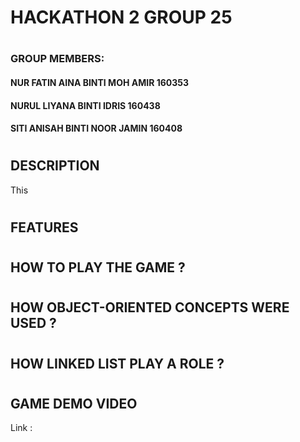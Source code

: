 # **HACKATHON 2   GROUP 25**
#
### GROUP MEMBERS:
#### NUR FATIN AINA BINTI MOH AMIR      160353
#### NURUL LIYANA BINTI IDRIS           160438
#### SITI ANISAH BINTI NOOR JAMIN       160408
#
## DESCRIPTION
This
#
## FEATURES
#
## HOW TO PLAY THE GAME ?
#
## HOW OBJECT-ORIENTED CONCEPTS WERE USED ?
#
## HOW LINKED LIST PLAY A ROLE ?
# 
## GAME DEMO VIDEO
Link : 
